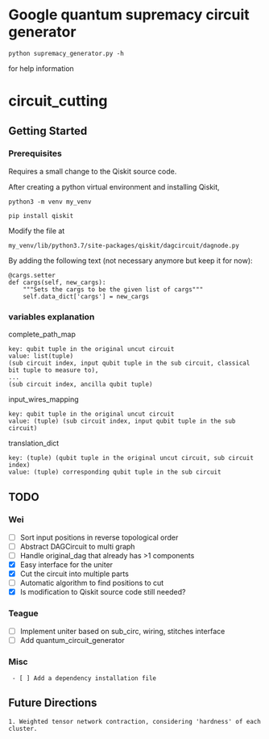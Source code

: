 # Google quantum supremacy circuit generator
```
python supremacy_generator.py -h
```
for help information

# circuit_cutting
## Getting Started

### Prerequisites

Requires a small change to the Qiskit source code.

After creating a python virtual environment and installing Qiskit,

```
python3 -m venv my_venv

pip install qiskit
```

Modify the file at

```
my_venv/lib/python3.7/site-packages/qiskit/dagcircuit/dagnode.py
```

By adding the following text (not necessary anymore but keep it for now):

```
@cargs.setter
def cargs(self, new_cargs):
    """Sets the cargs to be the given list of cargs"""
    self.data_dict['cargs'] = new_cargs
```
### variables explanation
complete_path_map
```
key: qubit tuple in the original uncut circuit
value: list(tuple)
(sub circuit index, input qubit tuple in the sub circuit, classical bit tuple to measure to), 
...
(sub circuit index, ancilla qubit tuple)
```
input_wires_mapping
```
key: qubit tuple in the original uncut circuit
value: (tuple) (sub circuit index, input qubit tuple in the sub circuit)
```
translation_dict
```
key: (tuple) (qubit tuple in the original uncut circuit, sub circuit index)
value: (tuple) corresponding qubit tuple in the sub circuit
```
## TODO
### Wei

 - [ ] Sort input positions in reverse topological order
 - [ ] Abstract DAGCircuit to multi graph
 - [ ] Handle original_dag that already has >1 components
 - [x] Easy interface for the uniter
 - [x] Cut the circuit into multiple parts
 - [ ] Automatic algorithm to find positions to cut
 - [x] Is modification to Qiskit source code still needed?

### Teague

 - [ ] Implement uniter based on sub_circ, wiring, stitches interface
 - [ ] Add quantum_circuit_generator

### Misc
```
 - [ ] Add a dependency installation file
```
## Future Directions

```
1. Weighted tensor network contraction, considering 'hardness' of each cluster.
```
